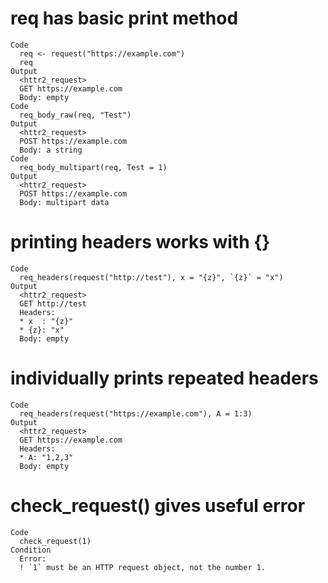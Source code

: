 # req has basic print method

    Code
      req <- request("https://example.com")
      req
    Output
      <httr2_request>
      GET https://example.com
      Body: empty
    Code
      req_body_raw(req, "Test")
    Output
      <httr2_request>
      POST https://example.com
      Body: a string
    Code
      req_body_multipart(req, Test = 1)
    Output
      <httr2_request>
      POST https://example.com
      Body: multipart data

# printing headers works with {}

    Code
      req_headers(request("http://test"), x = "{z}", `{z}` = "x")
    Output
      <httr2_request>
      GET http://test
      Headers:
      * x  : "{z}"
      * {z}: "x"
      Body: empty

# individually prints repeated headers

    Code
      req_headers(request("https://example.com"), A = 1:3)
    Output
      <httr2_request>
      GET https://example.com
      Headers:
      * A: "1,2,3"
      Body: empty

# check_request() gives useful error

    Code
      check_request(1)
    Condition
      Error:
      ! `1` must be an HTTP request object, not the number 1.


